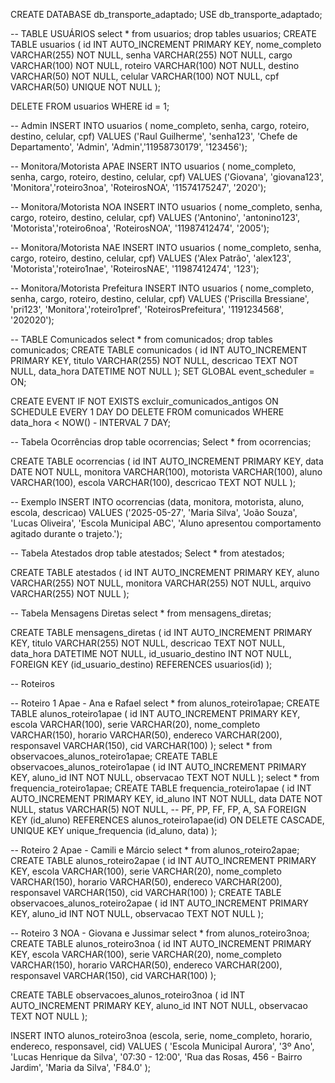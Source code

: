 CREATE DATABASE db_transporte_adaptado; 
USE db_transporte_adaptado;

-- TABLE USUÁRIOS
select * from usuarios;
drop tables usuarios;
CREATE TABLE usuarios (
    id INT AUTO_INCREMENT PRIMARY KEY,
    nome_completo VARCHAR(255) NOT NULL,
    senha VARCHAR(255) NOT NULL,
    cargo VARCHAR(100) NOT NULL,
    roteiro VARCHAR(100) NOT NULL,
    destino VARCHAR(50) NOT NULL,
    celular VARCHAR(100) NOT NULL,
    cpf VARCHAR(50) UNIQUE NOT NULL
);

DELETE FROM usuarios WHERE id = 1;


-- Admin
INSERT INTO usuarios (
nome_completo, 
senha, 
cargo, 
roteiro, 
destino, 
celular, 
cpf) 
VALUES ('Raul Guilherme', 'senha123', 'Chefe de Departamento', 'Admin', 'Admin','11958730179', '123456');

-- Monitora/Motorista APAE
INSERT INTO usuarios (
nome_completo, 
senha, 
cargo, 
roteiro, 
destino, 
celular, 
cpf) 
VALUES ('Giovana', 'giovana123', 'Monitora','roteiro3noa', 'RoteirosNOA', '11574175247', '2020');

-- Monitora/Motorista NOA
INSERT INTO usuarios (
nome_completo, 
senha, 
cargo, 
roteiro, 
destino, 
celular, 
cpf) 
VALUES ('Antonino', 'antonino123', 'Motorista','roteiro6noa', 'RoteirosNOA', '11987412474', '2005');

-- Monitora/Motorista NAE
INSERT INTO usuarios (
nome_completo, 
senha, 
cargo, 
roteiro, 
destino, 
celular, 
cpf) 
VALUES ('Alex Patrão', 'alex123', 'Motorista','roteiro1nae', 'RoteirosNAE', '11987412474', '123');

-- Monitora/Motorista Prefeitura
INSERT INTO usuarios (
nome_completo, 
senha, 
cargo, 
roteiro, 
destino, 
celular, 
cpf) 
VALUES ('Priscilla Bressiane', 'pri123', 'Monitora','roteiro1pref', 'RoteirosPrefeitura', '1191234568', '202020');


-- TABLE Comunicados
select * from comunicados;
drop tables comunicados;
CREATE TABLE comunicados (
    id INT AUTO_INCREMENT PRIMARY KEY,
    titulo VARCHAR(255) NOT NULL,
    descricao TEXT NOT NULL,
    data_hora DATETIME NOT NULL
);
SET GLOBAL event_scheduler = ON;

CREATE EVENT IF NOT EXISTS excluir_comunicados_antigos
ON SCHEDULE EVERY 1 DAY
DO
  DELETE FROM comunicados WHERE data_hora < NOW() - INTERVAL 7 DAY;



-- Tabela Ocorrências
drop table ocorrencias;
Select * from ocorrencias;

CREATE TABLE ocorrencias (
    id INT AUTO_INCREMENT PRIMARY KEY,
    data DATE NOT NULL,
    monitora VARCHAR(100),
    motorista VARCHAR(100),
    aluno VARCHAR(100),
    escola VARCHAR(100),
    descricao TEXT NOT NULL
);

-- Exemplo
INSERT INTO ocorrencias (data, monitora, motorista, aluno, escola, descricao)
VALUES ('2025-05-27', 'Maria Silva', 'João Souza', 'Lucas Oliveira', 'Escola Municipal ABC', 'Aluno apresentou comportamento agitado durante o trajeto.');


-- Tabela Atestados
drop table atestados;
Select * from atestados;

CREATE TABLE atestados (
    id INT AUTO_INCREMENT PRIMARY KEY,
    aluno VARCHAR(255) NOT NULL,
    monitora VARCHAR(255) NOT NULL,
    arquivo VARCHAR(255) NOT NULL
);



-- Tabela Mensagens Diretas
select * from mensagens_diretas;

CREATE TABLE mensagens_diretas (
    id INT AUTO_INCREMENT PRIMARY KEY,
    titulo VARCHAR(255) NOT NULL,
    descricao TEXT NOT NULL,
    data_hora DATETIME NOT NULL,
    id_usuario_destino INT NOT NULL,
    FOREIGN KEY (id_usuario_destino) REFERENCES usuarios(id)
);



-- Roteiros 

-- Roteiro 1 Apae - Ana e Rafael 
select * from alunos_roteiro1apae;
CREATE TABLE alunos_roteiro1apae (
    id INT AUTO_INCREMENT PRIMARY KEY,
    escola VARCHAR(100),
    serie VARCHAR(20),
    nome_completo VARCHAR(150),
    horario VARCHAR(50),
    endereco VARCHAR(200),
    responsavel VARCHAR(150),
    cid VARCHAR(100)
);
select * from observacoes_alunos_roteiro1apae;
CREATE TABLE observacoes_alunos_roteiro1apae (
    id INT AUTO_INCREMENT PRIMARY KEY,
    aluno_id INT NOT NULL,
    observacao TEXT NOT NULL
);
select * from frequencia_roteiro1apae;
CREATE TABLE frequencia_roteiro1apae (
    id INT AUTO_INCREMENT PRIMARY KEY,
    id_aluno INT NOT NULL,
    data DATE NOT NULL,
    status VARCHAR(5) NOT NULL, -- PF, PP, FF, FP, A, SA
    FOREIGN KEY (id_aluno) REFERENCES alunos_roteiro1apae(id) ON DELETE CASCADE,
    UNIQUE KEY unique_frequencia (id_aluno, data)
);




-- Roteiro 2 Apae - Camili e Márcio 
select * from alunos_roteiro2apae;
CREATE TABLE alunos_roteiro2apae (
    id INT AUTO_INCREMENT PRIMARY KEY,
    escola VARCHAR(100),
    serie VARCHAR(20),
    nome_completo VARCHAR(150),
    horario VARCHAR(50),
    endereco VARCHAR(200),
    responsavel VARCHAR(150),
    cid VARCHAR(100)
);
CREATE TABLE observacoes_alunos_roteiro2apae (
    id INT AUTO_INCREMENT PRIMARY KEY,
    aluno_id INT NOT NULL,
    observacao TEXT NOT NULL
);




-- Roteiro 3 NOA - Giovana e Jussimar
select * from alunos_roteiro3noa;
CREATE TABLE alunos_roteiro3noa (
    id INT AUTO_INCREMENT PRIMARY KEY,
    escola VARCHAR(100),
    serie VARCHAR(20),
    nome_completo VARCHAR(150),
    horario VARCHAR(50),
    endereco VARCHAR(200),
    responsavel VARCHAR(150),
    cid VARCHAR(100)
);

CREATE TABLE observacoes_alunos_roteiro3noa (
    id INT AUTO_INCREMENT PRIMARY KEY,
    aluno_id INT NOT NULL,
    observacao TEXT NOT NULL
);

INSERT INTO alunos_roteiro3noa (escola, serie, nome_completo, horario, endereco, responsavel, cid)
VALUES (
    'Escola Municipal Aurora', 
    '3º Ano', 
    'Lucas Henrique da Silva', 
    '07:30 - 12:00', 
    'Rua das Rosas, 456 - Bairro Jardim', 
    'Maria da Silva', 
    'F84.0'
);